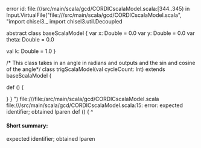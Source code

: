 error id: file://<WORKSPACE>/src/main/scala/gcd/CORDICscalaModel.scala:[344..345) in Input.VirtualFile("file://<WORKSPACE>/src/main/scala/gcd/CORDICscalaModel.scala", "import chisel3._
import chisel3.util.Decoupled

abstract class baseScalaModel {
  var x: Double = 0.0
  var y: Double = 0.0
  var theta: Double = 0.0

  val k: Double = 1.0
}

/*  This class takes in an angle in radians and outputs and the sin and cosine of the angle*/
class trigScalaModel(val cycleCount: Int) extends baseScalaModel {

  def () {

  }
}
")
file://<WORKSPACE>/file:<WORKSPACE>/src/main/scala/gcd/CORDICscalaModel.scala
file://<WORKSPACE>/src/main/scala/gcd/CORDICscalaModel.scala:15: error: expected identifier; obtained lparen
  def () {
      ^
#### Short summary: 

expected identifier; obtained lparen